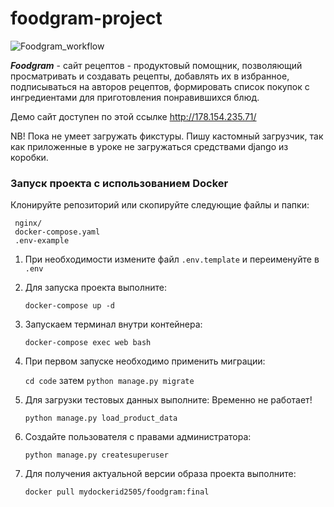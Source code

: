 # foodgram-project

![Foodgram_workflow](https://github.com/BolshakovAndrey/foodgram-project/workflows/Foodgram_workflow/badge.svg)

***Foodgram*** - сайт рецептов - продуктовый помощник, позволяющий просматривать и создавать рецепты,
добавлять их в избранное, подписываться на авторов рецептов, формировать список покупок
с ингредиентами для приготовления понравившихся блюд.

Демо сайт доступен по этой ссылке http://178.154.235.71/

NB! Пока не умеет загружать фикстуры. 
Пишу кастомный загрузчик, так как приложенные в уроке не загружаться средствами django  из коробки.
 
### Запуск проекта с использованием Docker

Клонируйте репозиторий или скопируйте следующие файлы и папки:
   ```
    nginx/
    docker-compose.yaml
    .env-example
   ```
1. При необходимости измените файл `.env.template`
   и переименуйте в `.env`
   

2. Для запуска проекта выполните:

   `docker-compose up -d`
   

3. Запускаем терминал внутри контейнера:
   
   `docker-compose exec web bash`


3. При первом запуске необходимо применить миграции:

   `cd code`  затем `python manage.py migrate`


4. Для загрузки тестовых данных выполните: Временно не работает!

   `python manage.py load_product_data`
   

5. Создайте пользователя с правами администратора:

   `python manage.py createsuperuser`


5. Для получения актуальной версии образа проекта выполните:

   `docker pull mydockerid2505/foodgram:final`
  